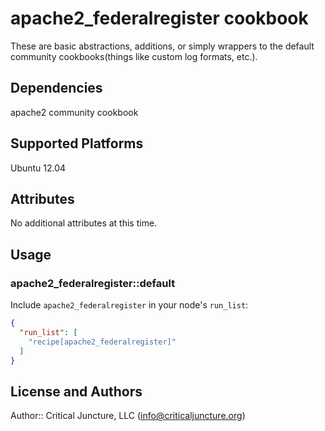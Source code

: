 # apache2_federalregister cookbook

These are basic abstractions, additions, or simply wrappers to the default community cookbooks(things like custom log formats, etc.).

## Dependencies
apache2 community cookbook

## Supported Platforms

Ubuntu 12.04

## Attributes

No additional attributes at this time.

## Usage

### apache2_federalregister::default

Include `apache2_federalregister` in your node's `run_list`:

```json
{
  "run_list": [
    "recipe[apache2_federalregister]"
  ]
}
```

## License and Authors

Author:: Critical Juncture, LLC (<info@criticaljuncture.org>)
